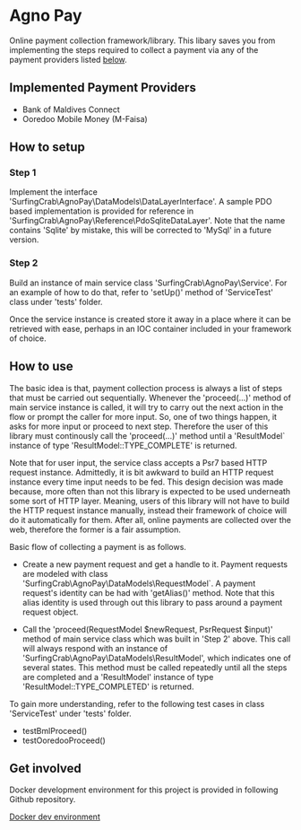 # Agno Pay

Online payment collection framework/library. This libary saves you from implementing the steps required to collect a payment via any of the payment providers listed [below](#implemented-payment-providers).

## Implemented Payment Providers

- Bank of Maldives Connect
- Ooredoo Mobile Money (M-Faisa)

## How to setup

### Step 1

Implement the interface 'SurfingCrab\AgnoPay\DataModels\DataLayerInterface'. A sample PDO based implementation is provided for reference in 'SurfingCrab\AgnoPay\Reference\PdoSqliteDataLayer'. Note that the name contains 'Sqlite' by mistake, this will be corrected to 'MySql' in a future version.

### Step 2

Build an instance of main service class 'SurfingCrab\AgnoPay\Service'. For an example of how to do that, refer to 'setUp()' method of 'ServiceTest' class under 'tests' folder.

Once the service instance is created store it away in a place where it can be retrieved with ease, perhaps in an IOC container included in your framework of choice.

## How to use

The basic idea is that, payment collection process is always a list of steps that must be carried out sequentially. Whenever the 'proceed(...)' method of main service instance is called, it will try to carry out the next action in the flow or prompt the caller for more input. So, one of two things happen, it asks for more input or proceed to next step. Therefore the user of this library must continously call the 'proceed(...)' method until a 'ResultModel` instance of type 'ResultModel::TYPE_COMPLETE' is returned.

Note that for user input, the service class accepts a Psr7 based HTTP request instance. Admittedly, it is bit awkward to build an HTTP request instance every time input needs to be fed. This design decision was made because, more often than not this library is expected to be used underneath some sort of HTTP layer. Meaning, users of this library will not have to build the HTTP request instance manually, instead their framework of choice will do it automatically for them. After all, online payments are collected over the web, therefore the former is a fair assumption.

Basic flow of collecting a payment is as follows.

- Create a new payment request and get a handle to it. Payment requests are modeled with class 'SurfingCrab\AgnoPay\DataModels\RequestModel`. A payment request's identity can be had with 'getAlias()' method. Note that this alias identity is used through out this library to pass around a payment request object.

- Call the 'proceed(RequestModel $newRequest, PsrRequest $input)' method of main service class which was built in 'Step 2' above. This call will always respond with an instance of 'SurfingCrab\AgnoPay\DataModels\ResultModel', which indicates one of several states. This method must be called repeatedly until all the steps are completed and a 'ResultModel' instance of type 'ResultModel::TYPE_COMPLETED' is returned.

To gain more understanding, refer to the following test cases in class 'ServiceTest' under 'tests' folder.

- testBmlProceed()
- testOoredooProceed()

## Get involved

Docker development environment for this project is provided in following Github repository.

[Docker dev environment](https://github.com/nazan/agnopay-dev.git)